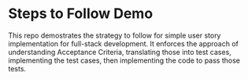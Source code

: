 # Steps to Follow Demo

This repo demostrates the strategy to follow for simple user story implementation for full-stack development. It
enforces the approach of understanding Acceptance Criteria, translating those into test cases, implementing the test
cases, then implementing the code to pass those tests.